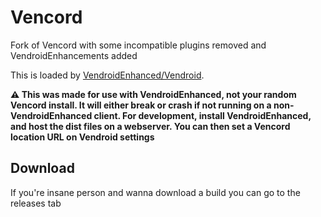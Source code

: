 # Vencord

Fork of Vencord with some incompatible plugins removed and VendroidEnhancements added

This is loaded by [VendroidEnhanced/Vendroid](https://github.com/VendroidEnhanced/Vendroid).

**⚠️ This was made for use with VendroidEnhanced, not your random Vencord install. It will either break or crash if not running on a non-VendroidEnhanced client. For development, install VendroidEnhanced, and host the dist files on a webserver. You can then set a Vencord location URL on Vendroid settings**

## Download

If you're insane person and wanna download a build you can go to the releases tab
